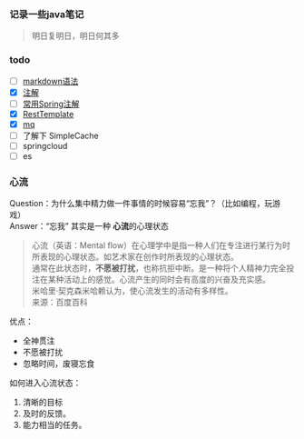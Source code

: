 ### 记录一些java笔记

> 明日复明日，明日何其多

### todo
- [ ] [markdown语法](note/Markdown.md)
- [x]  [注解](note/annotation.md#注解)
- [ ]  [常用Spring注解](demos/src/main/java/com/linhuanjie/spring/SpringAnnotation.md)
- [x] [RestTemplate](demos/src/main/java/com/linhuanjie/spring/RestTemplateDemo.java#L7-L26)
- [x] [mq](note/ActiveMQ.md#mqmessage-queue应用场景)
- [ ] 了解下  SimpleCache
- [ ] springcloud
- [ ] es

### 心流
Question：为什么集中精力做一件事情的时候容易“忘我”？（比如编程，玩游戏）  
Answer：“忘我” 其实是一种 **心流**的心理状态
> 心流（英语：Mental flow）在心理学中是指一种人们在专注进行某行为时所表现的心理状态。如艺术家在创作时所表现的心理状态。  
> 通常在此状态时，**不愿被打扰**，也称抗拒中断。是一种将个人精神力完全投注在某种活动上的感觉。心流产生的同时会有高度的兴奋及充实感。  
> 米哈里·契克森米哈赖认为，使心流发生的活动有多样性。  
> 来源：百度百科

优点：
- 全神贯注
- 不愿被打扰
- 忽略时间，废寝忘食

如何进入心流状态：
1. 清晰的目标
2. 及时的反馈。
3. 能力相当的任务。

